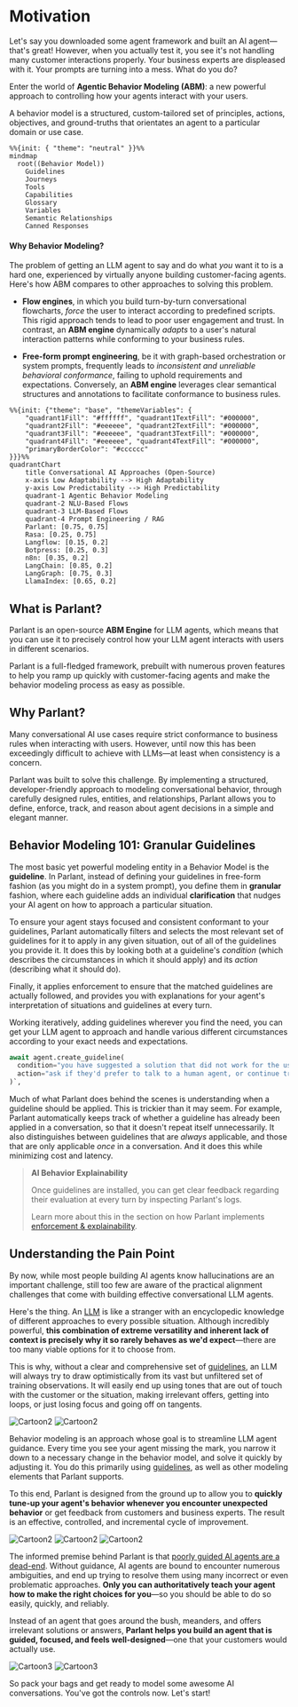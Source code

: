 # Motivation

Let's say you downloaded some agent framework and built an AI agent—that's great! However, when you actually test it, you see it's not handling many customer interactions properly. Your business experts are displeased with it. Your prompts are turning into a mess. What do you do?

Enter the world of **Agentic Behavior Modeling (ABM)**: a new powerful approach to controlling how your agents interact with your users.

A behavior model is a structured, custom-tailored set of principles, actions, objectives, and ground-truths that orientates an agent to a particular domain or use case.

```mermaid
%%{init: { "theme": "neutral" }}%%
mindmap
  root((Behavior Model))
    Guidelines
    Journeys
    Tools
    Capabilities
    Glossary
    Variables
    Semantic Relationships
    Canned Responses
```

#### Why Behavior Modeling?

The problem of getting an LLM agent to say and do what _you_ want it to is a hard one, experienced by virtually anyone building customer-facing agents. Here's how ABM compares to other approaches to solving this problem.

- **Flow engines**, in which you build turn-by-turn conversational flowcharts, _force_ the user to interact according to predefined scripts. This rigid approach tends to lead to poor user engagement and trust. In contrast, an **ABM engine** dynamically _adapts_ to a user's natural interaction patterns while conforming to your business rules.

- **Free-form prompt engineering**, be it with graph-based orchestration or system prompts, frequently leads to _inconsistent and unreliable behavioral conformance_, failing to uphold requirements and expectations. Conversely, an **ABM engine** leverages clear semantical structures and annotations to facilitate conformance to business rules.

```mermaid
%%{init: {"theme": "base", "themeVariables": {
    "quadrant1Fill": "#ffffff", "quadrant1TextFill": "#000000",
    "quadrant2Fill": "#eeeeee", "quadrant2TextFill": "#000000",
    "quadrant3Fill": "#eeeeee", "quadrant3TextFill": "#000000",
    "quadrant4Fill": "#eeeeee", "quadrant4TextFill": "#000000",
    "primaryBorderColor": "#cccccc"
}}}%%
quadrantChart
    title Conversational AI Approaches (Open-Source)
    x-axis Low Adaptability --> High Adaptability
    y-axis Low Predictability --> High Predictability
    quadrant-1 Agentic Behavior Modeling
    quadrant-2 NLU-Based Flows
    quadrant-3 LLM-Based Flows
    quadrant-4 Prompt Engineering / RAG
    Parlant: [0.75, 0.75]
    Rasa: [0.25, 0.75]
    Langflow: [0.15, 0.2]
    Botpress: [0.25, 0.3]
    n8n: [0.35, 0.2]
    LangChain: [0.85, 0.2]
    LangGraph: [0.75, 0.3]
    LlamaIndex: [0.65, 0.2]
```

## What is Parlant?

Parlant is an open-source **ABM Engine** for LLM agents, which means that you can use it to precisely control how your LLM agent interacts with users in different scenarios.

Parlant is a full-fledged framework, prebuilt with numerous proven features to help you ramp up quickly with customer-facing agents and make the behavior modeling process as easy as possible.

## Why Parlant?

Many conversational AI use cases require strict conformance to business rules when interacting with users. However, until now this has been exceedingly difficult to achieve with LLMs—at least when consistency is a concern.

Parlant was built to solve this challenge. By implementing a structured, developer-friendly approach to modeling conversational behavior, through carefully designed rules, entities, and relationships, Parlant allows you to define, enforce, track, and reason about agent decisions in a simple and elegant manner.

## Behavior Modeling 101: Granular Guidelines

The most basic yet powerful modeling entity in a Behavior Model is the **guideline**. In Parlant, instead of defining your guidelines in free-form fashion (as you might do in a system prompt), you define them in **granular** fashion, where each guideline adds an individual **clarification** that nudges your AI agent on how to approach a particular situation.

To ensure your agent stays focused and consistent conformant to your guidelines, Parlant automatically filters and selects the most relevant set of guidelines for it to apply in any given situation, out of all of the guidelines you provide it. It does this by looking both at a guideline's _condition_ (which describes the circumstances in which it should apply) and its _action_ (describing what it should do).

Finally, it applies enforcement to ensure that the matched guidelines are actually followed, and provides you with explanations for your agent's interpretation of situations and guidelines at every turn.

Working iteratively, adding guidelines wherever you find the need, you can get your LLM agent to approach and handle various different circumstances according to your exact needs and expectations.

```python
await agent.create_guideline(
  condition="you have suggested a solution that did not work for the user",
  action="ask if they'd prefer to talk to a human agent, or continue troubleshooting with you",
)`,
```

Much of what Parlant does behind the scenes is understanding when a guideline should be applied. This is trickier than it may seem. For example, Parlant automatically keeps track of whether a guideline has already been applied in a conversation, so that it doesn't repeat itself unnecessarily. It also distinguishes between guidelines that are _always_ applicable, and those that are only applicable _once_ in a conversation. And it does this while minimizing cost and latency.

> **AI Behavior Explainability**
>
> Once guidelines are installed, you can get clear feedback regarding their evaluation at every turn by inspecting Parlant's logs.
>
> Learn more about this in the section on how Parlant implements [enforcement & explainability](https://parlant.io/docs/advanced/explainability).

## Understanding the Pain Point

By now, while most people building AI agents know hallucinations are an important challenge, still too few are aware of the practical alignment challenges that come with building effective conversational LLM agents.

Here's the thing. An [LLM](https://en.wikipedia.org/wiki/Large_language_model) is like a stranger with an encyclopedic knowledge of different approaches to every possible situation. Although incredibly powerful, **this combination of extreme versatility and inherent lack of context is precisely why it so rarely behaves as we'd expect**—there are too many viable options for it to choose from.

This is why, without a clear and comprehensive set of [guidelines](https://parlant.io/docs/concepts/customization/guidelines), an LLM will always try to draw optimistically from its vast but unfiltered set of training observations. It will easily end up using tones that are out of touch with the customer or the situation, making irrelevant offers, getting into loops, or just losing focus and going off on tangents.

![Cartoon2](https://parlant.io/img/cartoon_1_1.png)
![Cartoon2](https://parlant.io/img/cartoon_1_2.png)

Behavior modeling is an approach whose goal is to streamline LLM agent guidance. Every time you see your agent missing the mark, you narrow it down to a necessary change in the behavior model, and solve it quickly by adjusting it. You do this primarily using [guidelines](https://parlant.io/docs/concepts/customization/guidelines.mdx), as well as other modeling elements that Parlant supports.

To this end, Parlant is designed from the ground up to allow you to **quickly tune-up your agent's behavior whenever you encounter unexpected behavior** or get feedback from customers and business experts. The result is an effective, controlled, and incremental cycle of improvement.

![Cartoon2](https://parlant.io/img/cartoon_2_1.png)
![Cartoon2](https://parlant.io/img/cartoon_2_2.png)
![Cartoon2](https://parlant.io/img/cartoon_2_3.png)

The informed premise behind Parlant is that [poorly guided AI agents are a dead-end](https://parlant.io/about#the-intrinsic-need-for-guidance). Without guidance, AI agents are bound to encounter numerous ambiguities, and end up trying to resolve them using many incorrect or even problematic approaches. **Only you can authoritatively teach your agent how to make the right choices for you**—so you should be able to do so easily, quickly, and reliably.

Instead of an agent that goes around the bush, meanders, and offers irrelevant solutions or answers, **Parlant helps you build an agent that is guided, focused, and feels well-designed**—one that your customers would actually use.

![Cartoon3](https://parlant.io/img/cartoon_1_1.png)
![Cartoon3](https://parlant.io/img/cartoon_3_2.png)

So pack your bags and get ready to model some awesome AI conversations. You've got the controls now. Let's start!
